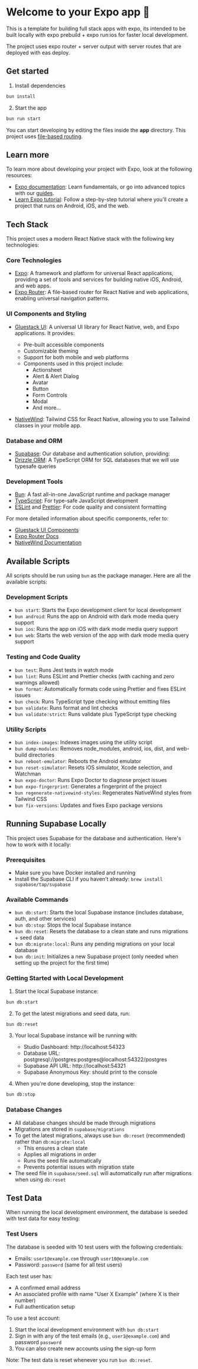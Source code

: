 # Welcome to your Expo app 👋

This is a template for building full stack apps with expo, its intended to be built locally with expo prebuild + expo run:ios for faster local development.

The project uses expo router + server output with server routes that are deployed with eas deploy.

## Get started

1. Install dependencies

```bash
bun install
```

2. Start the app

```bash
bun run start
```

You can start developing by editing the files inside the **app** directory. This project uses [file-based routing](https://docs.expo.dev/router/introduction).

## Learn more

To learn more about developing your project with Expo, look at the following resources:

- [Expo documentation](https://docs.expo.dev/): Learn fundamentals, or go into advanced topics with our [guides](https://docs.expo.dev/guides).
- [Learn Expo tutorial](https://docs.expo.dev/tutorial/introduction/): Follow a step-by-step tutorial where you'll create a project that runs on Android, iOS, and the web.

## Tech Stack

This project uses a modern React Native stack with the following key technologies:

### Core Technologies

- [Expo](https://docs.expo.dev/): A framework and platform for universal React applications, providing a set of tools and services for building native iOS, Android, and web apps.
- [Expo Router](https://docs.expo.dev/router/introduction/): A file-based router for React Native and web applications, enabling universal navigation patterns.

### UI Components and Styling

- [Gluestack UI](https://ui.gluestack.io/): A universal UI library for React Native, web, and Expo applications. It provides:

  - Pre-built accessible components
  - Customizable theming
  - Support for both mobile and web platforms
  - Components used in this project include:
    - Actionsheet
    - Alert & Alert Dialog
    - Avatar
    - Button
    - Form Controls
    - Modal
    - And more...

- [NativeWind](https://www.nativewind.dev/): Tailwind CSS for React Native, allowing you to use Tailwind classes in your mobile app.

### Database and ORM

- [Supabase](https://supabase.com/docs): Our database and authentication solution, providing:
- [Drizzle ORM](https://orm.drizzle.team/docs/overview): A TypeScript ORM for SQL databases that we will use typesafe queries

### Development Tools

- [Bun](https://bun.sh/): A fast all-in-one JavaScript runtime and package manager
- [TypeScript](https://www.typescriptlang.org/): For type-safe JavaScript development
- [ESLint](https://eslint.org/) and [Prettier](https://prettier.io/): For code quality and consistent formatting

For more detailed information about specific components, refer to:

- [Gluestack UI Components](https://gluestack.io/ui/docs/components/all-components)
- [Expo Router Docs](https://docs.expo.dev/router/introduction/)
- [NativeWind Documentation](https://www.nativewind.dev/overview/)

## Available Scripts

All scripts should be run using `bun` as the package manager. Here are all the available scripts:

### Development Scripts

- `bun start`: Starts the Expo development client for local development
- `bun android`: Runs the app on Android with dark mode media query support
- `bun ios`: Runs the app on iOS with dark mode media query support
- `bun web`: Starts the web version of the app with dark mode media query support

### Testing and Code Quality

- `bun test`: Runs Jest tests in watch mode
- `bun lint`: Runs ESLint and Prettier checks (with caching and zero warnings allowed)
- `bun format`: Automatically formats code using Prettier and fixes ESLint issues
- `bun check`: Runs TypeScript type checking without emitting files
- `bun validate`: Runs format and lint checks
- `bun validate:strict`: Runs validate plus TypeScript type checking

### Utility Scripts

- `bun index-images`: Indexes images using the utility script
- `bun dump-modules`: Removes node_modules, android, ios, dist, and web-build directories
- `bun reboot-emulator`: Reboots the Android emulator
- `bun reset-simulator`: Resets iOS simulator, Xcode selection, and Watchman
- `bun expo-doctor`: Runs Expo Doctor to diagnose project issues
- `bun expo-fingerprint`: Generates a fingerprint of the project
- `bun regenerate-nativewind-styles`: Regenerates NativeWind styles from Tailwind CSS
- `bun fix-versions`: Updates and fixes Expo package versions

## Running Supabase Locally

This project uses Supabase for the database and authentication. Here's how to work with it locally:

### Prerequisites

- Make sure you have Docker installed and running
- Install the Supabase CLI if you haven't already: `brew install supabase/tap/supabase`

### Available Commands

- `bun db:start`: Starts the local Supabase instance (includes database, auth, and other services)
- `bun db:stop`: Stops the local Supabase instance
- `bun db:reset`: Resets the database to a clean state and runs migrations + seed data
- `bun db:migrate:local`: Runs any pending migrations on your local database
- `bun db:init`: Initializes a new Supabase project (only needed when setting up the project for the first time)

### Getting Started with Local Development

1. Start the local Supabase instance:

```bash
bun db:start
```

2. To get the latest migrations and seed data, run:

```bash
bun db:reset
```

3. Your local Supabase instance will be running with:

   - Studio Dashboard: http://localhost:54323
   - Database URL: postgresql://postgres:postgres@localhost:54322/postgres
   - Supabase API URL: http://localhost:54321
   - Supabase Anonymous Key: should print to the console

4. When you're done developing, stop the instance:

```bash
bun db:stop
```

### Database Changes

- All database changes should be made through migrations
- Migrations are stored in `supabase/migrations`
- To get the latest migrations, always use `bun db:reset` (recommended) rather than `db:migrate:local`
  - This ensures a clean state
  - Applies all migrations in order
  - Runs the seed file automatically
  - Prevents potential issues with migration state
- The seed file in `supabase/seed.sql` will automatically run after migrations when using `db:reset`

## Test Data

When running the local development environment, the database is seeded with test data for easy testing:

### Test Users

The database is seeded with 10 test users with the following credentials:

- Emails: `user1@example.com` through `user10@example.com`
- Password: `password` (same for all test users)

Each test user has:

- A confirmed email address
- An associated profile with name "User X Example" (where X is their number)
- Full authentication setup

To use a test account:

1. Start the local development environment with `bun db:start`
2. Sign in with any of the test emails (e.g., `user1@example.com`) and password `password`
3. You can also create new accounts using the sign-up form

Note: The test data is reset whenever you run `bun db:reset`.
